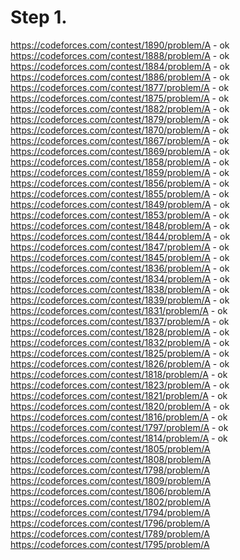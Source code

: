 # Step 1.
https://codeforces.com/contest/1890/problem/A - ok    
https://codeforces.com/contest/1888/problem/A - ok    
https://codeforces.com/contest/1884/problem/A - ok    
https://codeforces.com/contest/1886/problem/A - ok  
https://codeforces.com/contest/1877/problem/A - ok     
https://codeforces.com/contest/1875/problem/A - ok    
https://codeforces.com/contest/1882/problem/A - ok     
https://codeforces.com/contest/1879/problem/A - ok     
https://codeforces.com/contest/1870/problem/A - ok  
https://codeforces.com/contest/1867/problem/A - ok  
https://codeforces.com/contest/1869/problem/A - ok  
https://codeforces.com/contest/1858/problem/A - ok   
https://codeforces.com/contest/1859/problem/A - ok  
https://codeforces.com/contest/1856/problem/A - ok   
https://codeforces.com/contest/1855/problem/A - ok   
https://codeforces.com/contest/1849/problem/A - ok   
https://codeforces.com/contest/1853/problem/A - ok   
https://codeforces.com/contest/1848/problem/A - ok  
https://codeforces.com/contest/1844/problem/A - ok   
https://codeforces.com/contest/1847/problem/A - ok   
https://codeforces.com/contest/1845/problem/A - ok   
https://codeforces.com/contest/1836/problem/A - ok  
https://codeforces.com/contest/1834/problem/A - ok   
https://codeforces.com/contest/1838/problem/A - ok   
https://codeforces.com/contest/1839/problem/A - ok   
https://codeforces.com/contest/1831/problem/A - ok  
https://codeforces.com/contest/1837/problem/A - ok   
https://codeforces.com/contest/1828/problem/A - ok   
https://codeforces.com/contest/1832/problem/A - ok  
https://codeforces.com/contest/1825/problem/A - ok   
https://codeforces.com/contest/1826/problem/A - ok  
https://codeforces.com/contest/1818/problem/A - ok 
https://codeforces.com/contest/1823/problem/A - ok   
https://codeforces.com/contest/1821/problem/A - ok   
https://codeforces.com/contest/1820/problem/A - ok   
https://codeforces.com/contest/1816/problem/A - ok   
https://codeforces.com/contest/1797/problem/A - ok   
https://codeforces.com/contest/1814/problem/A - ok  
https://codeforces.com/contest/1805/problem/A 
https://codeforces.com/contest/1808/problem/A  
https://codeforces.com/contest/1798/problem/A  
https://codeforces.com/contest/1809/problem/A  
https://codeforces.com/contest/1806/problem/A  
https://codeforces.com/contest/1802/problem/A  
https://codeforces.com/contest/1794/problem/A  
https://codeforces.com/contest/1796/problem/A  
https://codeforces.com/contest/1789/problem/A  
https://codeforces.com/contest/1795/problem/A  
